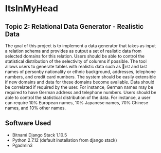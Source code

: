 # ItsInMyHead

## Topic 2: Relational Data Generator - Realistic Data

The goal of this project is to implement a data generator that takes as input a relation schema and provides as output a set of realistic data from selected domains for this relation. Users should be able to control the statistical distribution of the selectivity of columns if possible. The tool allows users to generate tables with realistic data such as rst and last names of personby nationality or ethnic background, addresses, telephone numbers, and credit card numbers. The system should be easily extensible if new domains and data for these domains become available. Data should be correlated if required by the user. For instance, German names may be required to have German address and telephone numbers. Users should be able to control the statistical distribution of the data. For instance, a user can require 10% European names, 10% Japanese names, 70% Chinese names, and 10% other names.

## Software Used
* Bitnami Django Stack 1.10.5
* Python 2.7.12 (default installation from django stack)
* Pgadmin3
